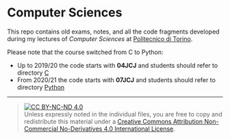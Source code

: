 Computer Sciences
=================

This repo contains old exams, notes, and all the code fragments developed during my lectures of *Computer Sciences* at [Politecnico di Torino](https://www.polito.it/?lang=en).

Please note that the course switched from C to Python:
* Up to 2019/20 the code starts with **04JCJ** and students should refer to directory [C](./C)
* From 2020/21 the code starts with **07JCJ** and students should refer to directory [Python](./Python)

------------------------------------------------------------------------------

> [![CC BY-NC-ND 4.0](https://licensebuttons.net/l/by-nc-nd/4.0/88x31.png)](https://creativecommons.org/licenses/by-nc-nd/4.0/)  
> Unless expressly noted in the individual files, you are free to copy and redistribute this material under a [Creative Commons Attribution Non-Commercial No-Derivatives 4.0 International License](https://creativecommons.org/licenses/by-nc-nd/4.0/).
